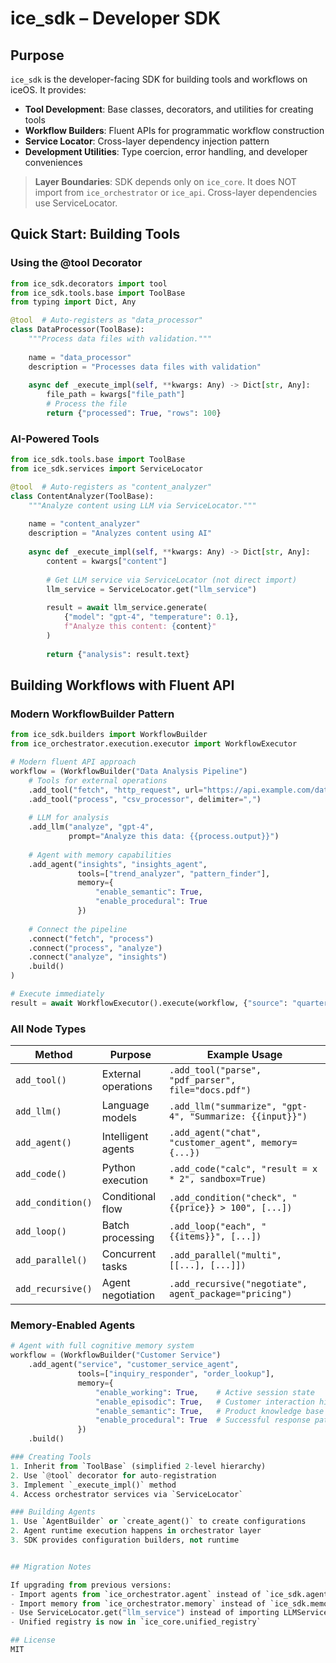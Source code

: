 # ice_sdk – Developer SDK

## Purpose
`ice_sdk` is the developer-facing SDK for building tools and workflows on iceOS. It provides:

* **Tool Development**: Base classes, decorators, and utilities for creating tools
* **Workflow Builders**: Fluent APIs for programmatic workflow construction
* **Service Locator**: Cross-layer dependency injection pattern
* **Development Utilities**: Type coercion, error handling, and developer conveniences

> **Layer Boundaries**: SDK depends only on `ice_core`. It does NOT import from `ice_orchestrator` or `ice_api`. Cross-layer dependencies use ServiceLocator.

## Quick Start: Building Tools

### Using the @tool Decorator
```python
from ice_sdk.decorators import tool
from ice_sdk.tools.base import ToolBase
from typing import Dict, Any

@tool  # Auto-registers as "data_processor"
class DataProcessor(ToolBase):
    """Process data files with validation."""
    
    name = "data_processor"
    description = "Processes data files with validation"
    
    async def _execute_impl(self, **kwargs: Any) -> Dict[str, Any]:
        file_path = kwargs["file_path"]
        # Process the file
        return {"processed": True, "rows": 100}
```

### AI-Powered Tools
```python
from ice_sdk.tools.base import ToolBase
from ice_sdk.services import ServiceLocator

@tool  # Auto-registers as "content_analyzer"
class ContentAnalyzer(ToolBase):
    """Analyze content using LLM via ServiceLocator."""
    
    name = "content_analyzer"
    description = "Analyzes content using AI"
    
    async def _execute_impl(self, **kwargs: Any) -> Dict[str, Any]:
        content = kwargs["content"]
        
        # Get LLM service via ServiceLocator (not direct import)
        llm_service = ServiceLocator.get("llm_service")
        
        result = await llm_service.generate(
            {"model": "gpt-4", "temperature": 0.1},
            f"Analyze this content: {content}"
        )
        
        return {"analysis": result.text}
```

## Building Workflows with Fluent API

### Modern WorkflowBuilder Pattern

```python
from ice_sdk.builders import WorkflowBuilder
from ice_orchestrator.execution.executor import WorkflowExecutor

# Modern fluent API approach
workflow = (WorkflowBuilder("Data Analysis Pipeline")
    # Tools for external operations
    .add_tool("fetch", "http_request", url="https://api.example.com/data")
    .add_tool("process", "csv_processor", delimiter=",")
    
    # LLM for analysis
    .add_llm("analyze", "gpt-4", 
             prompt="Analyze this data: {{process.output}}")
    
    # Agent with memory capabilities
    .add_agent("insights", "insights_agent",
               tools=["trend_analyzer", "pattern_finder"],
               memory={
                   "enable_semantic": True,
                   "enable_procedural": True
               })
    
    # Connect the pipeline
    .connect("fetch", "process")
    .connect("process", "analyze")
    .connect("analyze", "insights")
    .build()
)

# Execute immediately
result = await WorkflowExecutor().execute(workflow, {"source": "quarterly_data"})
```

### All Node Types

| Method | Purpose | Example Usage |
|--------|---------|---------------|
| `add_tool()` | External operations | `.add_tool("parse", "pdf_parser", file="docs.pdf")` |
| `add_llm()` | Language models | `.add_llm("summarize", "gpt-4", "Summarize: {{input}}")` |
| `add_agent()` | Intelligent agents | `.add_agent("chat", "customer_agent", memory={...})` |
| `add_code()` | Python execution | `.add_code("calc", "result = x * 2", sandbox=True)` |
| `add_condition()` | Conditional flow | `.add_condition("check", "{{price}} > 100", [...])` |
| `add_loop()` | Batch processing | `.add_loop("each", "{{items}}", [...])` |
| `add_parallel()` | Concurrent tasks | `.add_parallel("multi", [[...], [...]])` |
| `add_recursive()` | Agent negotiation | `.add_recursive("negotiate", agent_package="pricing")` |

### Memory-Enabled Agents

```python
# Agent with full cognitive memory system
workflow = (WorkflowBuilder("Customer Service")
    .add_agent("service", "customer_service_agent",
               tools=["inquiry_responder", "order_lookup"],
               memory={
                   "enable_working": True,    # Active session state
                   "enable_episodic": True,   # Customer interaction history
                   "enable_semantic": True,   # Product knowledge base
                   "enable_procedural": True  # Successful response patterns
               })
    .build()

### Creating Tools
1. Inherit from `ToolBase` (simplified 2-level hierarchy)
2. Use `@tool` decorator for auto-registration  
3. Implement `_execute_impl()` method
4. Access orchestrator services via `ServiceLocator`

### Building Agents
1. Use `AgentBuilder` or `create_agent()` to create configurations
2. Agent runtime execution happens in orchestrator layer
3. SDK provides configuration builders, not runtime


## Migration Notes

If upgrading from previous versions:
- Import agents from `ice_orchestrator.agent` instead of `ice_sdk.agents`
- Import memory from `ice_orchestrator.memory` instead of `ice_sdk.memory`
- Use ServiceLocator.get("llm_service") instead of importing LLMService
- Unified registry is now in `ice_core.unified_registry`

## License
MIT 